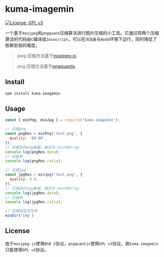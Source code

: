 # kuma-imagemin

[![License: GPL v3](https://img.shields.io/badge/License-GPL%20v3-blue.svg)](https://www.gnu.org/licenses/gpl-3.0)

一个基于`mozjpeg`和`pngquant`压缩算法进行图片压缩的小工具。它通过将两个压缩算法的代码由`C`编译成`Javascript`，可以在`浏览器`与`Node`环境下运行，同时降低了依赖安装的难度。

> jpeg 压缩方法基于[mozjpeg-js](https://github.com/as-com/mozjpeg-js)
>
> png 压缩方法基于[pngquantjs](https://github.com/psych0der/pngquantjs)

## Install

```bash
npm install kuma-imagemin
```

## Usage

```javascript
const { minPng, minJpg } = require('kuma-imagemin');

// 压缩png
const pngRes = minPng('test.png', {
  quality: '60-80',
});
// 压缩后的png数据，格式为 Uint8Array
console.log(pngRes.data);
// 压缩率
console.log(pngRes.ratio);

// 压缩jpg
const jpgRes = minJpg('test.png', {
  quality: 0.6,
});
// 压缩后的jpg数据，格式为 Uint8Array
console.log(jpgRes.data);
// 压缩率
console.log(jpgRes.ratio);

// 压缩指定文件夹
minDir('img')
```

## License

由于`mozjpeg-js`使用`BSD 3`协议，`pngquantjs`使用`GPL v3`协议。故`kuma-imagemin`只能使用`GPL v3`协议。
